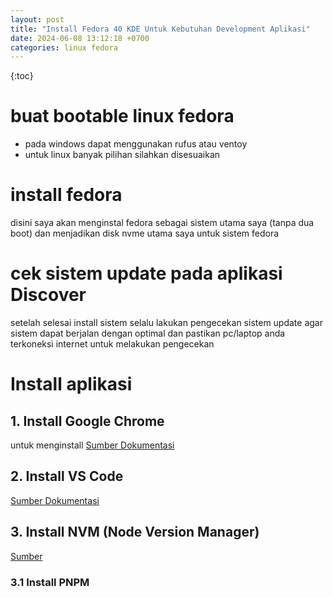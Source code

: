 ```yaml
---
layout: post
title: "Install Fedora 40 KDE Untuk Kebutuhan Development Aplikasi"
date: 2024-06-08 13:12:18 +0700
categories: linux fedora
---
```


{:toc}

# buat bootable linux fedora

- pada windows dapat menggunakan rufus atau ventoy
- untuk linux banyak pilihan silahkan disesuaikan

# install fedora

disini saya akan menginstal fedora sebagai sistem utama saya (tanpa dua boot) dan menjadikan disk nvme utama saya untuk sistem fedora

# cek sistem update pada aplikasi Discover

setelah selesai install sistem selalu lakukan pengecekan sistem update agar sistem dapat berjalan dengan optimal dan pastikan pc/laptop anda terkoneksi internet untuk melakukan pengecekan

# Install aplikasi

## 1. Install Google Chrome

untuk menginstall
[Sumber Dokumentasi](https://docs.fedoraproject.org/en-US/quick-docs/installing-chromium-or-google-chrome-browsers/#_installing_chrome_using_terminal)

## 2. Install VS Code

[Sumber Dokumentasi](https://code.visualstudio.com/docs/setup/linux#_rhel-fedora-and-centos-based-distributions)

## 3. Install NVM (Node Version Manager)

[Sumber](https://github.com/nvm-sh/nvm?tab=readme-ov-file#installing-and-updating)

### 3.1 Install PNPM
